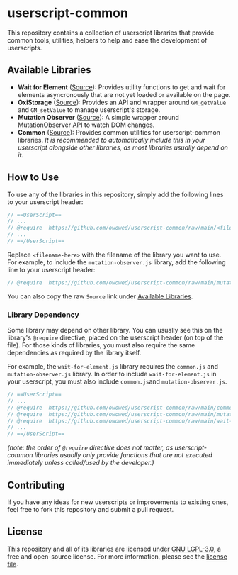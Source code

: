 # userscript-common

This repository contains a collection of userscript libraries that provide common tools, utilities, helpers to help and ease the development of userscripts.

## Available Libraries

- **Wait for Element** ([Source][wfes]): Provides utility functions to get and wait for elements asyncronously that are not yet loaded or available on the page.
- **OxiStorage** ([Source][storage]): Provides an API and wrapper around `GM_getValue` and `GM_setValue` to manage userscript's storage.
- **Mutation Observer** ([Source][mos]): A simple wrapper around MutationObserver API to watch DOM changes.
- **Common** ([Source][common]): Provides common utilities for userscript-common libraries. *It is recommended to automatically include this in your userscript alongside other libraries, as most libraries usually depend on it.*

[mos]: https://github.com/owowed/userscript-common/raw/main/mutation-observer.js
[wfes]: https://github.com/owowed/userscript-common/raw/main/wait-for-element.js
[storage]: https://github.com/owowed/userscript-common/raw/main/storage.js
[common]: https://github.com/owowed/userscript-common/raw/main/common.js

## How to Use

To use any of the libraries in this repository, simply add the following lines to your userscript header:

```javascript
// ==UserScript==
// ...
// @require  https://github.com/owowed/userscript-common/raw/main/<filename-here>.js
// ...
// ==/UserScript==
```

Replace `<filename-here>` with the filename of the library you want to use. For example, to include the `mutation-observer.js` library, add the following line to your userscript header:

```javascript
// @require  https://github.com/owowed/userscript-common/raw/main/mutation-observer.js
```

You can also copy the raw `Source` link under [Available Libraries](#available-libraries).

### Library Dependency

Some library may depend on other library. You can usually see this on the library's `@require` directive, placed on the userscript header (on top of the file). For those kinds of libraries, you must also require the same dependencies as required by the library itself.

For example, the `wait-for-element.js` library requires the `common.js` and `mutation-observer.js` library. In order to include `wait-for-element.js` in your userscript, you must also include `common.js`and `mutation-observer.js`.

```javascript
// ==UserScript==
// ...
// @require  https://github.com/owowed/userscript-common/raw/main/common.js
// @require  https://github.com/owowed/userscript-common/raw/main/mutation-observer.js
// @require  https://github.com/owowed/userscript-common/raw/main/wait-for-element.js
// ...
// ==/UserScript==
```

*(note: the order of `@require` directive does not matter, as userscript-common libraries usually only provide functions that are not executed immediately unless called/used by the developer.)*

## Contributing

If you have any ideas for new userscripts or improvements to existing ones, feel free to fork this repository and submit a pull request.

## License

This repository and all of its libraries are licensed under [GNU LGPL-3.0](https://www.gnu.org/licenses/lgpl-3.0.en.html), a free and open-source license. For more information, please see the [license file](https://github.com/owowed/userscript-common/blob/main/LICENSE.txt).
